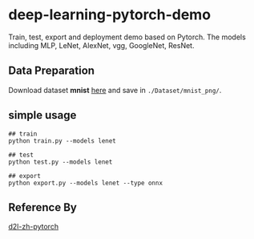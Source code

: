 # deep-learning-pytorch-demo

Train, test, export and deployment demo based on Pytorch.
The models including MLP, LeNet, AlexNet, vgg, GoogleNet, ResNet.

## Data Preparation
Download dataset **mnist** [here](https://github.com/myleott/mnist_png/blob/master/mnist_png.tar.gz)  and save in `./Dataset/mnist_png/`.

## simple usage
```shell
## train 
python train.py --models lenet

## test
python test.py --models lenet

## export
python export.py --models lenet --type onnx
```

## Reference By
[d2l-zh-pytorch](https://zh.d2l.ai/index.html)<br>
